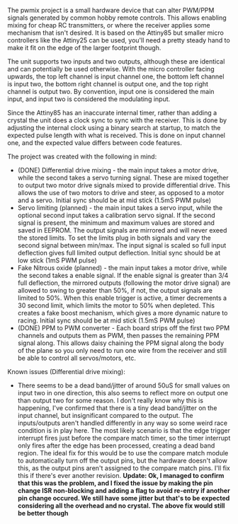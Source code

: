 The pwmix project is a small hardware device that can alter PWM/PPM signals generated by common hobby remote controls. This allows enabling mixing for cheap RC transmitters, or where the receiver applies some mechanism that isn't desired. It is based on the Attiny85 but smaller micro controllers like the Attiny25 can  be used, you'll need a pretty steady hand to make it fit on the edge of the larger footprint though. 

The unit supports two inputs and two outputs, although these are identical and can potentially be used otherwise. With the micro controller facing upwards, the top left channel is input channel one, the bottom left channel is input two, the bottom right channel is output one, and the top right channel is output two. By convention, input one is considered the main input, and input two is considered the modulating input.

Since the Attiny85 has an inaccurate internal timer, rather than adding a crystal the unit does a clock sync to sync with the receiver. This is done by adjusting the internal clock using a binary search at startup, to match the expected pulse length with what is received. This is done on input channel one, and the expected value differs between code features.

The project was created with the following in mind:

* (DONE) Differential drive mixing - the main input takes a motor drive, while the second takes a servo turning signal. These are mixed together to output two motor drive signals mixed to provide differential drive. This allows the use of two motors to drive and steer, as opposed to a motor and a servo. Initial sync should be at mid stick (1.5mS PWM pulse)
* Servo limiting (planned) - the main input takes a servo input, while the optional second input takes a calibration servo signal. If the second signal is present, the minimum and maximum values are stored and saved in EEPROM. The output signals are mirrored and will never exeed the stored limits. To set the limits plug in both signals and vary the second signal between min/max. The input signal is scaled so full input deflection gives full limited output deflection. Initial sync should be at low stick (1mS PWM pulse)
* Fake Nitrous oxide (planned) - the main input takes a motor drive, while the second takes a enable signal. If the enable signal is greater than 3/4 full deflection, the mirrored outputs (following the motor drive signal) are allowed to swing to greater than 50%, if not, the output signals are limited to 50%. When this enable trigger is active, a timer decrements a 30 second limit, which limits the motor to 50% when depleted. This creates a fake boost mechanism, which gives a more dynamic nature to racing. Initial sync should be at mid stick (1.5mS PWM pulse)
* (DONE) PPM to PWM converter - Each board strips off the first two PPM channels and outputs them as PWM, then passes the remaining PPM signal along. This allows daisy chaining the PPM signal along the body of the plane so you only need to run one wire from the receiver and still be able to control all servos/motors, etc.

Known issues (Differential drive mixing):
* There seems to be a dead band/jitter of around 50uS for small values on input two in one direction, this also seems to reflect more on output one than output two for some reason. I don't really know why this is happening, I've confirmed that there is a tiny dead band/jitter on the input channel, but insignificant compared to the output. The inputs/outputs aren't handled differently in any way so some weird race condition is in play here. The most likely scenario is that the edge trigger interrupt fires just before the compare match timer, so the timer interrupt only fires after the edge has been processed, creating a dead band region. The ideal fix for this would be to use the compare match module to automatically turn off the output pins, but the hardware doesn't allow this, as the output pins aren't assigned to the compare match pins. I'll fix this if there's ever another revision. **Update: Ok, I managed to confirm that this was the problem, and I fixed the issue by making the pin change ISR non-blocking and adding a flag to avoid re-entry if another pin change occured. We still have some jitter but that's to be expected considering all the overhead and no crystal. The above fix would still be better though**
